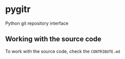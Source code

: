 # pygitr
Python git repository interface

## Working with the source code

To work with the source code, check the `CONTRIBUTE.md`
